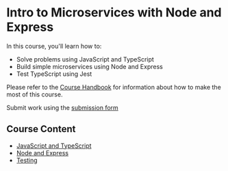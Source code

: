 # Intro to Microservices with Node and Express

In this course, you'll learn how to:

* Solve problems using JavaScript and TypeScript
* Build simple microservices using Node and Express
* Test TypeScript using Jest

Please refer to the [Course Handbook](/handbook) for information about how to make the most of this course.

Submit work using the [submission form](https://docs.google.com/forms/d/e/1FAIpQLSc5xLIjjL4mXtibHCL21D2XtDp7sNIlR6ukV3CNPhE2peRfeA/viewform?usp=sharing)

## Course Content

* [JavaScript and TypeScript](/js)
* [Node and Express](/node)
* [Testing](/testing)

